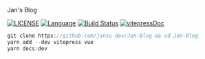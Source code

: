 Jan's Blog

[![LICENSE](https://img.shields.io/github/license/jansu-dev/mbr.svg)](https://github.com/jansu-dev/Jan-Blog/master/LICENSE)
[![Language](https://img.shields.io/badge/Language-nodejs-blue.svg)](https://golang.org/)
[![Build Status](https://travis-ci.org/pingcap/tidb.svg?branch=master)](https://travis-ci.org/pingcap/tidb)
[![vitepressDoc](https://img.shields.io/badge/Govitepress-reference-blue.svg)](https://vitepress.vuejs.org/)




```js
git clone https://github.com/jansu-dev/Jan-Blog && cd Jan-Blog
yarn add --dev vitepress vue
yarn docs:dev
```